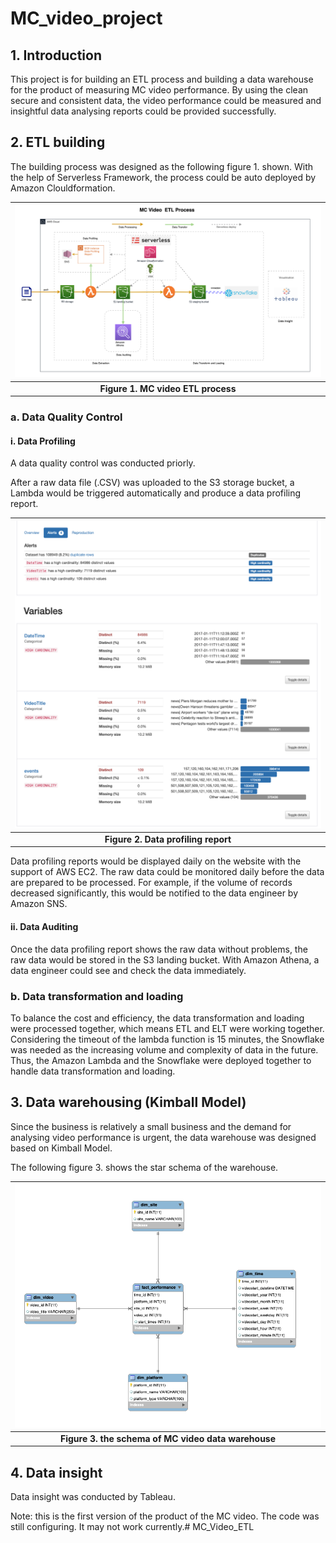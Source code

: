 # MC_video_project

## 1. **Introduction**

This project is for building an ETL process and building a data warehouse for the product of measuring MC video performance. By using the clean secure and consistent data, the video performance could be measured and insightful data analysing reports could be provided successfully. 

## 2. **ETL building**

The building process was designed as the following figure 1. shown. With the help of Serverless Framework, the process could be auto deployed by Amazon Clouldformation. 

| ![Figure 1. MC video ETL  process](https://github.com/LeoLee-Xiaohu/MC_Video_ETL/blob/main/images/MC_video_etl.png) |
|:--:|
| <b> Figure 1. MC video ETL  process </b>|

### a. **Data Quality Control** 
#### i.  **Data  Profiling** 
    
A data quality control was conducted priorly.
    
After a raw data file (.CSV) was uploaded to the S3 storage bucket, a Lambda would be triggered automatically and produce a data profiling report. 
    
|![Figure 2. Data profiling report](https://github.com/LeoLee-Xiaohu/MC_Video_ETL/blob/main/images/dataProfiling.png) |
|:--:|
| <b> Figure 2. Data profiling report </b>|
    
Data profiling reports would be displayed daily on the website with the support of AWS EC2. The raw data could be monitored daily before the data are prepared to be processed. For example, if the volume of records decreased significantly, this would be notified to the data engineer by Amazon SNS.
    
#### ii.  **Data Auditing** 
    
Once the data profiling report shows the raw data without problems, the raw data would be stored in the S3 landing bucket. With Amazon Athena, a data engineer could see and check the data immediately. 
    
### b. **Data transformation and loading** 

To balance the cost and efficiency, the data transformation and loading were processed together, which means ETL and ELT were working together. Considering the timeout of the lambda function is 15 minutes, the Snowflake was needed as the increasing volume and complexity of data in the future. Thus,  the Amazon Lambda and the Snowflake were deployed together to handle data transformation and loading.

## 3. **Data warehousing (Kimball Model)**    

Since the business is relatively a small business and the demand for analysing video performance is urgent, the data warehouse was designed based on Kimball Model. 

The following figure 3. shows the star schema of the warehouse. 

| ![Figure 3. the schema of MC video data warehouse](https://github.com/LeoLee-Xiaohu/MC_Video_ETL/blob/main/images/star_schema%20copy.png)|
|:--:|
| <b> Figure 3. the schema of MC video data warehouse </b> |

## 4. **Data insight** 

Data insight was conducted by Tableau. 

Note: this is the first version of the product of the MC video. The code was still configuring. It may not work currently.# MC_Video_ETL
